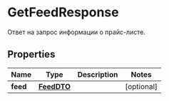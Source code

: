 

# GetFeedResponse

Ответ на запрос информации о прайс-листе.

## Properties

Name | Type | Description | Notes
------------ | ------------- | ------------- | -------------
**feed** | [**FeedDTO**](FeedDTO.md) |  |  [optional]



